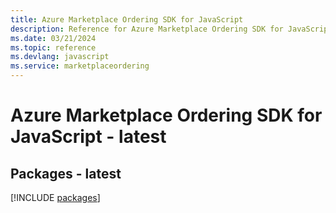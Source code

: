 ```yaml
---
title: Azure Marketplace Ordering SDK for JavaScript
description: Reference for Azure Marketplace Ordering SDK for JavaScript
ms.date: 03/21/2024
ms.topic: reference
ms.devlang: javascript
ms.service: marketplaceordering
---
```

# Azure Marketplace Ordering SDK for JavaScript - latest
## Packages - latest
[!INCLUDE [packages](marketplace-ordering-index.md)]
